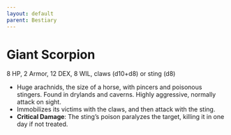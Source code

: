 ```yaml
---
layout: default
parent: Bestiary
---
```


# Giant Scorpion

8 HP, 2 Armor, 12 DEX, 8 WIL, claws (d10+d8) or sting (d8)

- Huge arachnids, the size of a horse, with pincers and poisonous stingers. Found in drylands and caverns. Highly aggressive, normally attack on sight.
- Immobilizes its victims with the claws, and then attack with the sting.
- **Critical Damage**: The sting’s poison paralyzes  the target, killing it in one day if not treated.
